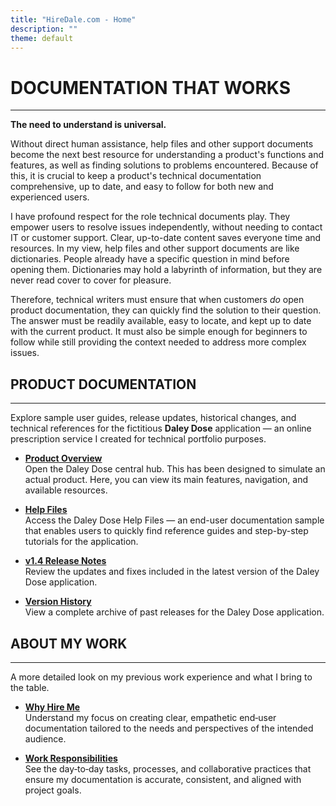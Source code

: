 ```yaml
---
title: "HireDale.com - Home"
description: ""
theme: default
---
```


# **DOCUMENTATION THAT WORKS**
---
**The need to understand is universal.**

Without direct human assistance, help files and other support documents become the next best resource for understanding a product's functions and features, as well as finding solutions to problems encountered. Because of this, it is crucial to keep a product's technical documentation comprehensive, up to date, and easy to follow for both new and experienced users.

I have profound respect for the role technical documents play. They empower users to resolve issues independently, without needing to contact IT or customer support. Clear, up-to-date content saves everyone time and resources. In my view, help files and other support documents are like dictionaries. People already have a specific question in mind before opening them. Dictionaries may hold a labyrinth of information, but they are never read cover to cover for pleasure.

Therefore, technical writers must ensure that when customers _do_ open product documentation, they can quickly find the solution to their question. The answer must be readily available, easy to locate, and kept up to date with the current product. It must also be simple enough for beginners to follow while still providing the context needed to address more complex issues.


## **PRODUCT DOCUMENTATION**
---
Explore sample user guides, release updates, historical changes, and technical references for the fictitious **Daley Dose** application — an online prescription service I created for technical portfolio purposes.

- [**Product Overview**](https://hiredale.github.io/daleydose/)  
  Open the Daley Dose central hub. This has been designed to simulate an actual product. Here, you can view its main features, navigation, and available resources.
  
- [**Help Files**](/daleydose/help-files)  
  Access the Daley Dose Help Files — an end-user documentation sample that enables users to quickly find reference guides and step-by-step tutorials for the application.

- [**v1.4 Release Notes**](/daleydose/release-notes-v1.4)  
  Review the updates and fixes included in the latest version of the Daley Dose application.

- [**Version History**](/daleydose/release-note-version-history)  
  View a complete archive of past releases for the Daley Dose application.


## **ABOUT MY WORK**
---
A more detailed look on my previous work experience and what I bring to the table.

- [**Why Hire Me**](/why-hire-me)  
  Understand my focus on creating clear, empathetic end‑user documentation tailored to the needs and perspectives of the intended audience.

- [**Work Responsibilities**](/day-to-day)  
  See the day‑to‑day tasks, processes, and collaborative practices that ensure my documentation is accurate, consistent, and aligned with project goals.



